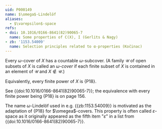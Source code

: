 ```yaml
---
uid: P000149
name: $\omega$-Lindelöf
aliases:
  - $\varepsilon$-space
refs:
- doi: 10.1016/0166-8641(82)90065-7
  name: Some properties of C(X), I (Gerlits & Nagy)
- zb: '1153.54009'
  name: Selection principles related to α-properties (Kočinac)
---
```


Every $\omega$-cover of $X$ has a countable $\omega$-subcover.  (A family $\mathcal U$ of open subsets of $X$ is called an *$\omega$-cover* if each finite subset of $X$ is contained in an element of $\mathcal U$ and $X \notin \mathcal U$.)

Equivalently, every finite power of $X$ is {P18}.

See {{doi:10.1016/0166-8641(82)90065-7}}; the equivalence with every finite power being {P18} is on page 156.

The name $\omega$-Lindelöf used in e.g.
{{zb:1153.54009}} is motivated as the adaptation of
{P18} for $\omegea$-covers. This property is
often called $\varepsilon$-space as it originally appeared
as the fifth item "$\varepsilon$" in a list from
{{doi:10.1016/0166-8641(82)90065-7}}.
